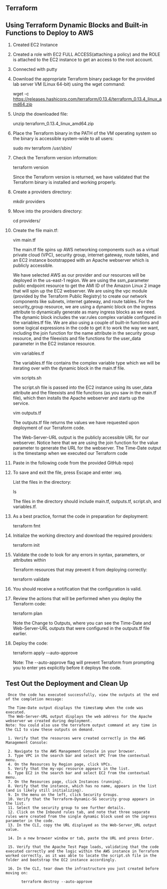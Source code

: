 ## Terraform

## Using Terraform Dynamic Blocks and Built-in Functions to Deploy to AWS

1. Created EC2 Instance

2. Created a role with EC2 FULL ACCESS(attaching a policy) and the ROLE is attached to the EC2   instance to get an access to the root account.

3. Connected with putty

4. Download the appropriate Terraform binary package for the provided lab server VM (Linux   64-bit) using the wget command:
     
     wget -c https://releases.hashicorp.com/terraform/0.13.4/terraform_0.13.4_linux_amd64.zip

5. Unzip the downloaded file:
     
     unzip terraform_0.13.4_linux_amd64.zip

6. Place the Terraform binary in the PATH of the VM operating system so the binary is accessible system-wide to all users:
     
     sudo mv terraform /usr/sbin/

7. Check the Terraform version information:
     
     terraform version

     Since the Terraform version is returned, we have validated that the Terraform binary is installed and working properly.

8. Create a providers directory:
     
     mkdir providers

9. Move into the providers directory:
     
     cd providers/

10. Create the file main.tf:

     vim main.tf

     The main.tf file spins up AWS networking components such as a virtual private cloud (VPC), security group, internet gateway, route tables, and an EC2 instance bootstrapped with an Apache webserver which is publicly accessible.

     We have selected AWS as our provider and our resources will be deployed in the us-east-1 region.
     We are using the ssm_parameter public endpoint resource to get the AMI ID of the Amazon Linux 2 image that will spin up the EC2 webserver.
     We are using the vpc module (provided by the Terraform Public Registry) to create our network components like subnets, internet gateway, and route tables.
     For the security_group resource, we are using a dynamic block on the ingress attribute to dynamically generate as many ingress blocks as we need. The dynamic block includes the var.rules complex variable configured in the variables.tf file.
     We are also using a couple of built-in functions and some logical expressions in the code to get it to work the way we want, including the join function for the name attribute in the security group resource, and the fileexists and file functions for the user_data parameter in the EC2 instance resource.

     vim variables.tf

     The variables.tf file contains the complex variable type which we will be iterating over with the dynamic block in the main.tf file.

     vim scripts.sh

     The script.sh file is passed into the EC2 instance using its user_data attribute and the fileexists and file functions (as you saw in the main.tf file), which then installs the Apache webserver and starts up the service.

     vim outputs.tf

     The outputs.tf file returns the values we have requested upon deployment of our Terraform code.

     The Web-Server-URL output is the publicly accessible URL for our webserver. Notice here that we are using the join function for the value parameter to generate the URL for the webserver.
The Time-Date output is the timestamp when we executed our Terraform code

11. Paste in the following code from the provided GitHub repo)

12. To save and exit the file, press Escape and enter :wq.

     List the files in the directory:

     ls
    
     The files in the directory should include main.tf, outputs.tf, script.sh, and variables.tf.

13. As a best practice, format the code in preparation for deployment:

     terraform fmt

14. Initialize the working directory and download the required providers:

     terraform init

15. Validate the code to look for any errors in syntax, parameters, or attributes within 

     Terraform resources that may prevent it from deploying correctly:

     terraform validate
16. You should receive a notification that the configuration is valid.

17. Review the actions that will be performed when you deploy the Terraform code:

      terraform plan
    
    Note the Change to Outputs, where you can see the Time-Date and Web-Server-URL outputs that were configured in the outputs.tf file earlier.

18. Deploy the code:

     terraform apply --auto-approve

    Note: The --auto-approve flag will prevent Terraform from prompting you to enter yes explicitly before it deploys the code.

## Test Out the Deployment and Clean Up

     Once the code has executed successfully, view the outputs at the end of the completion message:

     The Time-Date output displays the timestamp when the code was executed.
     The Web-Server-URL output displays the web address for the Apache webserver we created during deployment.
    Note: You could also use the terraform output command at any time in the CLI to view these outputs on demand.

     1. Verify that the resources were created correctly in the AWS Management Console:

     2. Navigate to the AWS Management Console in your browser.
     3. Type VPC in the search bar and select VPC from the contextual menu.
     4. On the Resources by Region page, click VPCs.
     5. Verify that the my-vpc resource appears in the list.
     6. Type EC2 in the search bar and select EC2 from the contextual menu.
     7. On the Resources page, click Instances (running).
     8. Verify that the instance, which has no name, appears in the list (and is likely still initializing).
     9. In the menu on the left, click Security Groups.
     10. Verify that the Terraform-Dynamic-SG security group appears in the list.
     11. Select the security group to see further details.
     12. Click on the Inbound rules tab, and note that three separate rules were created from the single dynamic block used on the ingress parameter in the code.
     13. In the CLI, copy the URL displayed as the Web-Server_URL output value.

     14. In a new browser window or tab, paste the URL and press Enter.

     15. Verify that the Apache Test Page loads, validating that the code executed correctly and the logic within the AWS instance in Terraform worked correctly, as it was able to locate the script.sh file in the folder and bootstrap the EC2 instance accordingly.

     16. In the CLI, tear down the infrastructure you just created before moving on:

           terraform destroy --auto-approve
